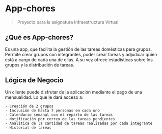 # App-chores

> Proyecto para la asignatura Infraestructura Virtual

## ¿Qué es App-chores?

Es una app, que facilita la gestión de las tareas domésticas para grupos.
Permite crear grupos con integrantes, poder crear tareas y adjudicar quien está a cargo de cada una de ellas.
A su vez ofrece estadísticas sobre los grupos y la distribución de tareas.

## Lógica de Negocio

Un cliente puede disfrutar de la aplicación mediante el pago de una mensualidad. Lo que le dará acceso a:

	- Creación de 2 grupos
	- Inclusión de hasta 7 personas en cada uno
	- Calendario semanal con el reparto de las tareas
	- Notificación por correo de las tareas pendientes
	- Analítica de la cantidad de tareas realizadas por cada integrante
	- Historial de tareas
